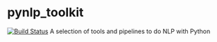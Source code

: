 # pynlp_toolkit
[![Build Status](https://img.shields.io/endpoint.svg?url=https%3A%2F%2Factions-badge.atrox.dev%2F1ucky40nc3%2Fpynlp_toolkit%2Fbadge%3Fref%3Dmain&style=flat-square)](https://actions-badge.atrox.dev/1ucky40nc3/pynlp_toolkit/goto?ref=main)
A selection of tools and pipelines to do NLP with Python
